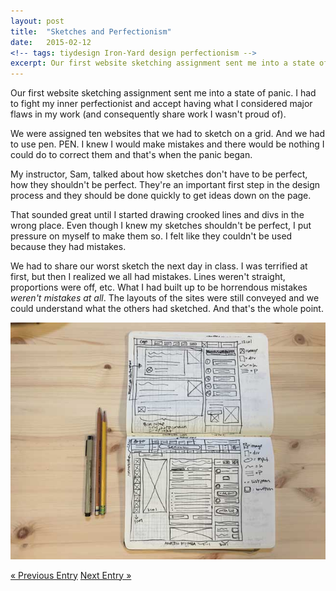 ```yaml
---
layout: post
title:  "Sketches and Perfectionism"
date:   2015-02-12
<!-- tags: tiydesign Iron-Yard design perfectionism -->
excerpt: Our first website sketching assignment sent me into a state of panic. I had to fight my inner perfectionist and accept having what I considered major flaws in my work (and consequently share work I wasn't proud of).
---
```


Our first website sketching assignment sent me into a state of panic. I had to fight my inner perfectionist and accept having what I considered major flaws in my work (and consequently share work I wasn't proud of).

We were assigned ten websites that we had to sketch on a grid. And we had to use pen. PEN. I knew I would make mistakes and there would be nothing I could do to correct them and that's when the panic began. 

My instructor, Sam, talked about how sketches don't have to be perfect, how they shouldn't be perfect. They're an important first step in the design process and they should be done quickly to get ideas down on the page.

That sounded great until I started drawing crooked lines and divs in the wrong place. Even though I knew my sketches shouldn't be perfect, I put pressure on myself to make them so. I felt like they couldn't be used because they had mistakes.

We had to share our worst sketch the next day in class. I was terrified at first, but then I realized we all had mistakes. Lines weren't straight, proportions were off, etc. What I had built up to be horrendous mistakes _weren't mistakes at all_. The layouts of the sites were still conveyed and we could understand what the others had sketched. And that's the whole point.

![A couple of my first sketches.](/img/blog/first-sketches.JPG)

<div>
	<a class="previous-entry" href="http://jessecrow.com/2015/02/11/on-perseverance.html">&laquo; Previous Entry</a>
	<a class="next-entry" href="http://jessecrow.com/2015/02/15/basic-responsive-codepens.html">Next Entry &raquo;</a>
</div>